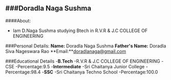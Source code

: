 ###Doradla Naga Sushma
-----------------------


####About:
- Iam D.Naga Sushma studying Btech in R.V.R & J.C COLLEGE OF ENGINEERING

###Personal Details:
**Name:** Doradla Naga Sushma
**Father's Name:** Doradla Siva Nageswara Rao
**Email:**doradlanaga@gmail.com

###Educational Details
-**B.Tech**
  -R.V.R & J.C COLLEGE OF ENGINEERING
  -CSE
  -Percentage:9.5
-**Intermediate**
  -Sri Chaitanya Junior College
  -Percentage:98.4
-**SSC**
  -Sri Chaitanya Techno School
  -Percentage:100.0
